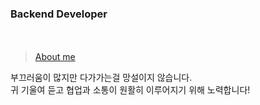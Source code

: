 ### Backend Developer
ㅤ


> [About me](https://linktr.ee/yxseol)

부끄러움이 많지만 다가가는걸 망설이지 않습니다.  
귀 기울여 듣고 협업과 소통이 원활히 이루어지기 위해 노력합니다!
